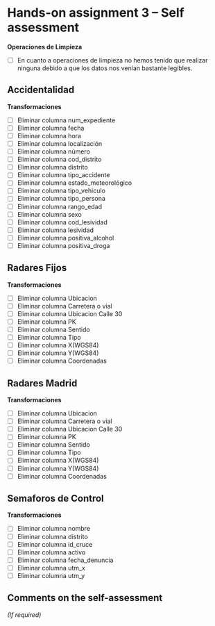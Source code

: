 # Hands-on assignment 3 – Self assessment

**Operaciones de Limpieza**

- [ ] En cuanto a operaciones de limpieza no hemos tenido que realizar ninguna debido a que los datos nos venían bastante legibles.

## Accidentalidad

**Transformaciones**

- [ ] Eliminar columna num_expediente
- [ ] Eliminar columna fecha
- [ ] Eliminar columna hora
- [ ] Eliminar columna localización
- [ ] Eliminar columna número
- [ ] Eliminar columna cod_distrito
- [ ] Eliminar columna distrito
- [ ] Eliminar columna tipo_accidente
- [ ] Eliminar columna estado_meteorológico
- [ ] Eliminar columna tipo_vehiculo
- [ ] Eliminar columna tipo_persona
- [ ] Eliminar columna rango_edad
- [ ] Eliminar columna sexo
- [ ] Eliminar columna cod_lesividad
- [ ] Eliminar columna lesividad
- [ ] Eliminar columna positiva_alcohol
- [ ] Eliminar columna positiva_droga

## Radares Fijos

**Transformaciones**

- [ ] Eliminar columna Ubicacion
- [ ] Eliminar columna Carretera o vial
- [ ] Eliminar columna Ubicacion Calle 30
- [ ] Eliminar columna PK
- [ ] Eliminar columna Sentido
- [ ] Eliminar columna Tipo
- [ ] Eliminar columna X(WGS84)
- [ ] Eliminar columna Y(WGS84)
- [ ] Eliminar columna Coordenadas

## Radares Madrid

**Transformaciones**

- [ ] Eliminar columna Ubicacion
- [ ] Eliminar columna Carretera o vial
- [ ] Eliminar columna Ubicacion Calle 30
- [ ] Eliminar columna PK
- [ ] Eliminar columna Sentido
- [ ] Eliminar columna Tipo
- [ ] Eliminar columna X(WGS84)
- [ ] Eliminar columna Y(WGS84)
- [ ] Eliminar columna Coordenadas 

## Semaforos de Control

**Transformaciones**

- [ ] Eliminar columna nombre
- [ ] Eliminar columna distrito
- [ ] Eliminar columna id_cruce
- [ ] Eliminar columna activo
- [ ] Eliminar columna fecha_denuncia
- [ ] Eliminar columna utm_x
- [ ] Eliminar columna utm_y

## Comments on the self-assessment
_(If required)_
